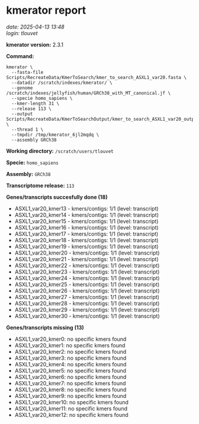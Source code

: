 # kmerator report
*date: 2025-04-13 13:48*  
*login: tlouvet*

**kmerator version:** 2.3.1

**Command:**

```
kmerator \
  --fasta-file Scripts/RecreateData/KmerToSearch/kmer_to_search_ASXL1_var20.fasta \
  --datadir /scratch/indexes/kmerator/ \
  --genome /scratch/indexes/jellyfish/human/GRCh38_with_MT_canonical.jf \
  --specie homo_sapiens \
  --kmer-length 31 \
  --release 113 \
  --output Scripts/RecreateData/KmerToSearchOutput/kmer_to_search_ASXL1_var20_output \
  --thread 1 \
  --tmpdir /tmp/kmerator_6jl2mqdq \
  --assembly GRCh38
```

**Working directory:** `/scratch/users/tlouvet`

**Specie:** `homo_sapiens`

**Assembly:** `GRCh38`

**Transcriptome release:** `113`

**Genes/transcripts succesfully done (18)**

- ASXL1_var20_kmer13 - kmers/contigs: 1/1 (level: transcript)
- ASXL1_var20_kmer14 - kmers/contigs: 1/1 (level: transcript)
- ASXL1_var20_kmer15 - kmers/contigs: 1/1 (level: transcript)
- ASXL1_var20_kmer16 - kmers/contigs: 1/1 (level: transcript)
- ASXL1_var20_kmer17 - kmers/contigs: 1/1 (level: transcript)
- ASXL1_var20_kmer18 - kmers/contigs: 1/1 (level: transcript)
- ASXL1_var20_kmer19 - kmers/contigs: 1/1 (level: transcript)
- ASXL1_var20_kmer20 - kmers/contigs: 1/1 (level: transcript)
- ASXL1_var20_kmer21 - kmers/contigs: 1/1 (level: transcript)
- ASXL1_var20_kmer22 - kmers/contigs: 1/1 (level: transcript)
- ASXL1_var20_kmer23 - kmers/contigs: 1/1 (level: transcript)
- ASXL1_var20_kmer24 - kmers/contigs: 1/1 (level: transcript)
- ASXL1_var20_kmer25 - kmers/contigs: 1/1 (level: transcript)
- ASXL1_var20_kmer26 - kmers/contigs: 1/1 (level: transcript)
- ASXL1_var20_kmer27 - kmers/contigs: 1/1 (level: transcript)
- ASXL1_var20_kmer28 - kmers/contigs: 1/1 (level: transcript)
- ASXL1_var20_kmer29 - kmers/contigs: 1/1 (level: transcript)
- ASXL1_var20_kmer30 - kmers/contigs: 1/1 (level: transcript)


**Genes/transcripts missing (13)**

- ASXL1_var20_kmer0: no specific kmers found
- ASXL1_var20_kmer1: no specific kmers found
- ASXL1_var20_kmer2: no specific kmers found
- ASXL1_var20_kmer3: no specific kmers found
- ASXL1_var20_kmer4: no specific kmers found
- ASXL1_var20_kmer5: no specific kmers found
- ASXL1_var20_kmer6: no specific kmers found
- ASXL1_var20_kmer7: no specific kmers found
- ASXL1_var20_kmer8: no specific kmers found
- ASXL1_var20_kmer9: no specific kmers found
- ASXL1_var20_kmer10: no specific kmers found
- ASXL1_var20_kmer11: no specific kmers found
- ASXL1_var20_kmer12: no specific kmers found
